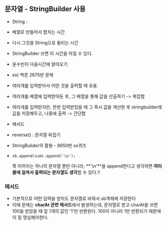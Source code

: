 ## 문자열 - StringBuilder 사용

- String : 
- 배열로 만들어서 합치는 시간
- 다시 그것을 String으로 돌리는 시간
- StringBuilder 쓰면 이 시간을 아낄 수 있다.
- 윤수빈이 다음시간에 알아오기





- ex) 백준 2675번 문제
- 여러개를 입력받아서 어떤 것을 출력할 때 유용.
- 여러개를 배열에 입력받아둔 후, 그 배열을 통해 값을 산출하기 -> 복잡함
- 여러개를 입력받지만, 한번 입력받았을 때 그 즉시 값을 계산한 후 stringbuilder에 값을 저장해두고, 나중에 출력 -> 간단함



- 메서드
- reverse() : 문자열 뒤집기



- StringBulider의 활용 - 8950번 ox퀴즈

- ```
  sb.append(sum).append('\n');
  ```

  쭉 이어지는 하나의 문자열 뿐만 아니라, **'\n'**을 append한다고 생각하면 **여러 줄에 걸쳐서 출력되는 문자열도 생각**할 수 있다.!!





### 메서드

- 기본적으로 어떤 입력을 받아도 문자열로 바꿔서 sb객체에 저장한다
- 이때 문제는 **charAt 관련 메서드**에서 발생하는데, 문자열로 받고 charAt을 쓰면 100을 받았을 때 앞 1개의 값인 '1'만 반환된다.
  100이 아니라 1만 반환되기 때문에 이 점 명심해야한다.




